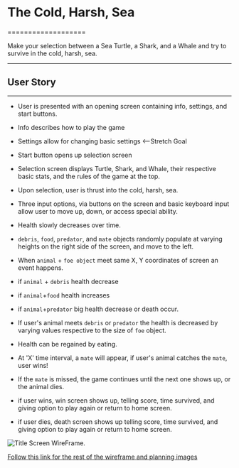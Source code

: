 # The Cold, Harsh, Sea
===================


Make your selection between a Sea Turtle, a Shark, and a Whale and try to survive in the cold, harsh, sea.

----------


## User Story
-------------

- User is presented with an opening screen containing info, settings, and start buttons. 

- Info describes how to play the game

- Settings allow for changing basic settings <--Stretch Goal

- Start button opens up selection screen

- Selection screen displays Turtle, Shark, and Whale, their respective basic stats, and the rules of the game at the top.

- Upon selection, user is thrust into the cold, harsh, sea.

- Three input options, via buttons on the screen and basic keyboard input allow user to move up, down, or access special ability.

- Health slowly decreases over time.

- `debris`, `food`, `predator`, and `mate` objects randomly populate at varying heights on the right side of the screen, and move to the left. 

- When `animal` + `foe object` meet same X, Y coordinates of screen an event happens.

- if `animal` + `debris` health decrease

- if `animal`+`food` health increases 

- if `animal`+`predator` big health decrease or death occur.

- If user's animal meets `debris` or `predator` the health is decreased by varying values respective to the size of `foe` object.

- Health can be regained by eating.

- At 'X' time interval, a `mate` will appear, if user's animal catches the `mate`, user wins! 

- If the `mate` is missed, the game continues until the next one shows up, or the animal dies.

- if user wins, win screen shows up, telling score, time survived, and giving option to play again or return to home screen.

- if user dies, death screen shows up telling score, time survived, and giving option to play again or return to home screen.

![Title Screen WireFrame]("https://github.com/timmshinbone/cold_harsh_sea/blob/master/chs_images/wf_chs_images/cold_harsh_sea_wireframes/CHS_TitleScreen_Layout.jpg").


[Follow this link for the rest of the wireframe and planning images](https://github.com/timmshinbone/cold_harsh_sea/tree/master/chs_images/wf_chs_images/cold_harsh_sea_wireframes "wireframe and planning images")







